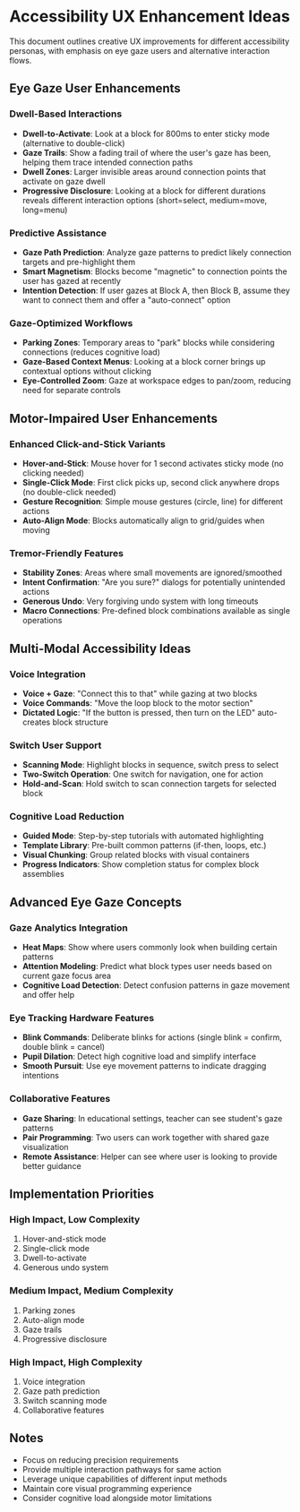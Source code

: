 # Accessibility UX Enhancement Ideas

This document outlines creative UX improvements for different accessibility personas, with emphasis on eye gaze users and alternative interaction flows.

## Eye Gaze User Enhancements

### Dwell-Based Interactions
- **Dwell-to-Activate**: Look at a block for 800ms to enter sticky mode (alternative to double-click)
- **Gaze Trails**: Show a fading trail of where the user's gaze has been, helping them trace intended connection paths
- **Dwell Zones**: Larger invisible areas around connection points that activate on gaze dwell
- **Progressive Disclosure**: Looking at a block for different durations reveals different interaction options (short=select, medium=move, long=menu)

### Predictive Assistance
- **Gaze Path Prediction**: Analyze gaze patterns to predict likely connection targets and pre-highlight them
- **Smart Magnetism**: Blocks become "magnetic" to connection points the user has gazed at recently
- **Intention Detection**: If user gazes at Block A, then Block B, assume they want to connect them and offer a "auto-connect" option

### Gaze-Optimized Workflows
- **Parking Zones**: Temporary areas to "park" blocks while considering connections (reduces cognitive load)
- **Gaze-Based Context Menus**: Looking at a block corner brings up contextual options without clicking
- **Eye-Controlled Zoom**: Gaze at workspace edges to pan/zoom, reducing need for separate controls

## Motor-Impaired User Enhancements

### Enhanced Click-and-Stick Variants
- **Hover-and-Stick**: Mouse hover for 1 second activates sticky mode (no clicking needed)
- **Single-Click Mode**: First click picks up, second click anywhere drops (no double-click needed)
- **Gesture Recognition**: Simple mouse gestures (circle, line) for different actions
- **Auto-Align Mode**: Blocks automatically align to grid/guides when moving

### Tremor-Friendly Features
- **Stability Zones**: Areas where small movements are ignored/smoothed
- **Intent Confirmation**: "Are you sure?" dialogs for potentially unintended actions
- **Generous Undo**: Very forgiving undo system with long timeouts
- **Macro Connections**: Pre-defined block combinations available as single operations

## Multi-Modal Accessibility Ideas

### Voice Integration
- **Voice + Gaze**: "Connect this to that" while gazing at two blocks
- **Voice Commands**: "Move the loop block to the motor section"
- **Dictated Logic**: "If the button is pressed, then turn on the LED" auto-creates block structure

### Switch User Support
- **Scanning Mode**: Highlight blocks in sequence, switch press to select
- **Two-Switch Operation**: One switch for navigation, one for action
- **Hold-and-Scan**: Hold switch to scan connection targets for selected block

### Cognitive Load Reduction
- **Guided Mode**: Step-by-step tutorials with automated highlighting
- **Template Library**: Pre-built common patterns (if-then, loops, etc.)
- **Visual Chunking**: Group related blocks with visual containers
- **Progress Indicators**: Show completion status for complex block assemblies

## Advanced Eye Gaze Concepts

### Gaze Analytics Integration
- **Heat Maps**: Show where users commonly look when building certain patterns
- **Attention Modeling**: Predict what block types user needs based on current gaze focus area
- **Cognitive Load Detection**: Detect confusion patterns in gaze movement and offer help

### Eye Tracking Hardware Features
- **Blink Commands**: Deliberate blinks for actions (single blink = confirm, double blink = cancel)
- **Pupil Dilation**: Detect high cognitive load and simplify interface
- **Smooth Pursuit**: Use eye movement patterns to indicate dragging intentions

### Collaborative Features
- **Gaze Sharing**: In educational settings, teacher can see student's gaze patterns
- **Pair Programming**: Two users can work together with shared gaze visualization
- **Remote Assistance**: Helper can see where user is looking to provide better guidance

## Implementation Priorities

### High Impact, Low Complexity
1. Hover-and-stick mode
2. Single-click mode
3. Dwell-to-activate
4. Generous undo system

### Medium Impact, Medium Complexity
1. Parking zones
2. Auto-align mode
3. Gaze trails
4. Progressive disclosure

### High Impact, High Complexity
1. Voice integration
2. Gaze path prediction
3. Switch scanning mode
4. Collaborative features

## Notes
- Focus on reducing precision requirements
- Provide multiple interaction pathways for same action
- Leverage unique capabilities of different input methods
- Maintain core visual programming experience
- Consider cognitive load alongside motor limitations